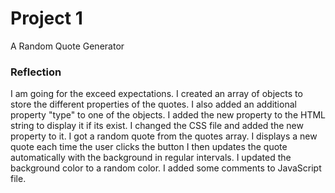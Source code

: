 # Project 1
 A Random Quote Generator

### Reflection
 I am going for the exceed expectations.
 I created an array of objects to store the different properties of the quotes.
 I also added an additional property "type" to one of the objects.
 I added the new property to the HTML string to display it if its exist.
 I changed the CSS file and added the new property to it.
 I got a random quote from the quotes array.
 I displays a new quote each time the user clicks the button
 I then updates the quote automatically with the background in regular intervals.
 I updated the background color to a random color. 
 I added some comments to JavaScript file.
